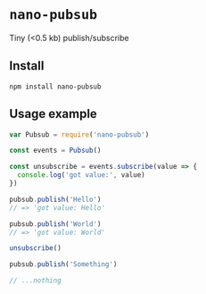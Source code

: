 # `nano-pubsub`

Tiny (<0.5 kb) publish/subscribe

## Install
```
npm install nano-pubsub
```

## Usage example
```js
var Pubsub = require('nano-pubsub')

const events = Pubsub()

const unsubscribe = events.subscribe(value => {
  console.log('got value:', value)
})

pubsub.publish('Hello')
// => 'got value: Hello'

pubsub.publish('World')
// => 'got value: World'

unsubscribe()

pubsub.publish('Something')

// ...nothing
```
